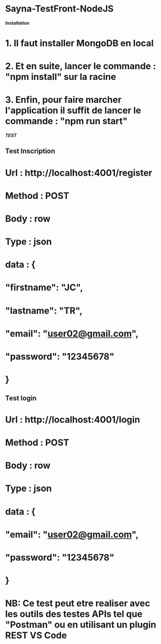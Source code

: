 # Sayna-TestFront-NodeJS

##### Installation #####

# 1. Il faut installer MongoDB en local 
# 2. Et en suite, lancer le commande : "npm install" sur la racine
# 3. Enfin, pour faire marcher l'application il suffit de lancer le commande : "npm run start"


##### TEST #####

## Test Inscription ##

# Url : http://localhost:4001/register
# Method : POST
# Body : row
# Type : json
# data : {
#	"firstname": "JC",
#	"lastname": "TR",
#	"email": "user02@gmail.com",
#	"password": "12345678"
# }


## Test login ##

# Url : http://localhost:4001/login
# Method : POST
# Body : row
# Type : json
# data : {
#	"email": "user02@gmail.com",
#	"password": "12345678"
# }



# NB: Ce test peut etre realiser avec les outils des testes APIs tel que "Postman" ou en utilisant un plugin REST VS Code 